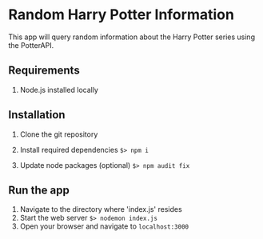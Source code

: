 
# Random Harry Potter Information

This app will query random information about the Harry Potter series using the PotterAPI.

## Requirements

1. Node.js installed locally

## Installation

1. Clone the git repository

2. Install required dependencies
        `$> npm i`

3. Update node packages (optional)
        `$> npm audit fix`

## Run the app

1. Navigate to the directory where 'index.js' resides
2. Start the web server `$> nodemon index.js`
3. Open your browser and navigate to `localhost:3000`


